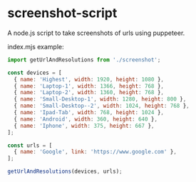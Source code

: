 # screenshot-script

A node.js script to take screenshots of urls using puppeteer.

index.mjs example:
```js
import getUrlAndResolutions from './screenshot';

const devices = [
  { name: 'Highest', width: 1920, height: 1080 },
  { name: 'Laptop-1', width: 1366, height: 768 },
  { name: 'Laptop-2', width: 1360, height: 768 },
  { name: 'Small-Desktop-1', width: 1280, height: 800 },
  { name: 'Small-Desktop--2', width: 1024, height: 768 },
  { name: 'Ipad-Tab', width: 768, height: 1024 },
  { name: 'Android', width: 360, height: 640 },
  { name: 'Iphone', width: 375, height: 667 },
];

const urls = [
  { name: 'Google', link: 'https://www.google.com' },
];

getUrlAndResolutions(devices, urls);
```
